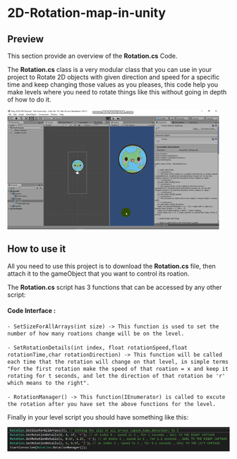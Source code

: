 # 2D-Rotation-map-in-unity

## Preview
  This section provide an overview of the **Rotation.cs** Code.
  
  The **Rotation.cs** class is a very modular class that you can use in your project to Rotate 2D objects with given direction and speed for a specific time and keep changing those values as you pleases, this code help you make levels where you need to rotate things like this without going in depth of how to do it.
  
  ![](https://github.com/AhmadShannak/2D-Rotation-map-in-unity/blob/master/Rotation%20Repo/UnityGif.gif)
  
## How to use it 
  All you need to use this project is to download the **Rotation.cs** file, then attach it to the gameObject that you want to control its roation.
  
  The **Rotation.cs** script has 3 functions that can be accessed by any other script:
  #### Code Interface :
    - SetSizeForAllArrays(int size) -> This function is used to set the number of how many roations change will be on the level.
    
    - SetRotationDetails(int index, float rotationSpeed,float rotationTime,char rotationDirection) -> This function will be called each time that the rotation will change on that level, in simple terms "For the first rotation make the speed of that roation = x and keep it rotating for t seconds, and let the direction of that rotation be 'r' which means to the right".
    
    - RotationManager() -> This function(IEnumerator) is called to excute the rotation after you have set the above functions for the level.
    
    
    
  Finally in your level script you should have something like this:
  
  ![howToUseIt](https://github.com/AhmadShannak/2D-Rotation-map-in-unity/blob/master/Rotation%20Repo/HowToUse.png)
